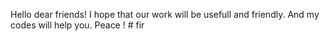 Hello dear friends! I hope that our work will be usefull and friendly. And my codes will help you. Peace ! # fir
